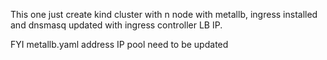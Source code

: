 This one just create kind cluster with n node with metallb, ingress installed and dnsmasq updated with ingress controller LB IP.

FYI metallb.yaml address IP pool need to be updated